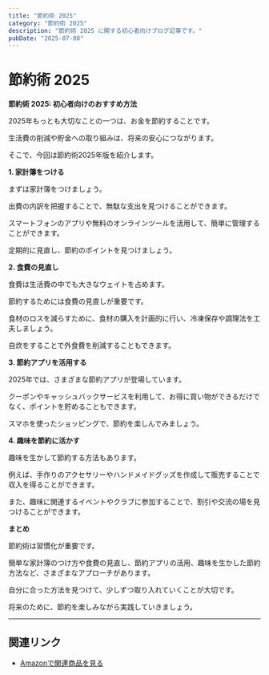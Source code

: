 ```yaml
---
title: "節約術 2025"
category: "節約術 2025"
description: "節約術 2025 に関する初心者向けブログ記事です。"
pubDate: "2025-07-08"
---
```


# 節約術 2025

**節約術 2025: 初心者向けのおすすめ方法**

2025年もっとも大切なことの一つは、お金を節約することです。

生活費の削減や貯金への取り組みは、将来の安心につながります。

そこで、今回は節約術2025年版を紹介します。



**1. 家計簿をつける**

まずは家計簿をつけましょう。

出費の内訳を把握することで、無駄な支出を見つけることができます。

スマートフォンのアプリや無料のオンラインツールを活用して、簡単に管理することができます。

定期的に見直し、節約のポイントを見つけましょう。



**2. 食費の見直し**

食費は生活費の中でも大きなウェイトを占めます。

節約するためには食費の見直しが重要です。

食材のロスを減らすために、食材の購入を計画的に行い、冷凍保存や調理法を工夫しましょう。

自炊をすることで外食費を削減することもできます。



**3. 節約アプリを活用する**

2025年では、さまざまな節約アプリが登場しています。

クーポンやキャッシュバックサービスを利用して、お得に買い物ができるだけでなく、ポイントを貯めることもできます。

スマホを使ったショッピングで、節約を楽しんでみましょう。



**4. 趣味を節約に活かす**

趣味を生かして節約する方法もあります。

例えば、手作りのアクセサリーやハンドメイドグッズを作成して販売することで収入を得ることができます。

また、趣味に関連するイベントやクラブに参加することで、割引や交流の場を見つけることができます。



**まとめ**

節約術は習慣化が重要です。

簡単な家計簿のつけ方や食費の見直し、節約アプリの活用、趣味を生かした節約方法など、さまざまなアプローチがあります。

自分に合った方法を見つけて、少しずつ取り入れていくことが大切です。

将来のために、節約を楽しみながら実践していきましょう。



---

## 関連リンク

- [Amazonで関連商品を見る](https://www.amazon.co.jp/s?k=%E7%AF%80%E7%B4%84%E8%A1%93+2025&tag=autowritehubai-22)
